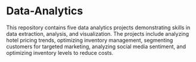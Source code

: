 # Data-Analytics
This repository contains five data analytics projects demonstrating skills in data extraction, analysis, and visualization. The projects include analyzing hotel pricing trends, optimizing inventory management, segmenting customers for targeted marketing, analyzing social media sentiment, and optimizing inventory levels to reduce costs.
